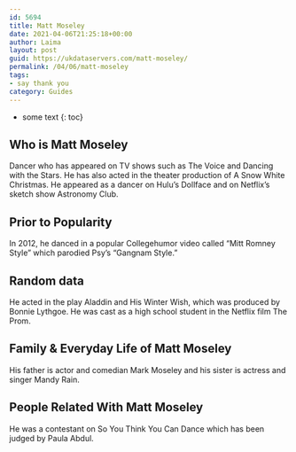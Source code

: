 ```yaml
---
id: 5694
title: Matt Moseley
date: 2021-04-06T21:25:18+00:00
author: Laima
layout: post
guid: https://ukdataservers.com/matt-moseley/
permalink: /04/06/matt-moseley
tags:
- say thank you
category: Guides
---
```


* some text
{: toc}


## Who is Matt Moseley
                  
                  
                  
Dancer who has appeared on TV shows such as The Voice and Dancing with the Stars. He has also acted in the theater production of A Snow White Christmas. He appeared as a dancer on Hulu&#8217;s Dollface and on Netflix&#8217;s sketch show Astronomy Club. 
                  
              
            
              
            
                
                
                
## Prior to Popularity
                  
                  
                  
In 2012, he danced in a popular Collegehumor video called &#8220;Mitt Romney Style&#8221; which parodied Psy&#8217;s &#8220;Gangnam Style.&#8221;
                  
              
            
              
            
                
                
                
## Random data
                  
                  
                  
He acted in the play Aladdin and His Winter Wish, which was produced by Bonnie Lythgoe. He was cast as a high school student in the Netflix film The Prom. 
                  
              
            
              
            
                
                
                
## Family & Everyday Life of Matt Moseley
                  
                  
                  
His father is actor and comedian Mark Moseley and his sister is actress and singer Mandy Rain.
                  
              
            
              
            
                
                
                
## People Related With Matt Moseley
                  
                  
                  
He was a contestant on So You Think You Can Dance which has been judged by Paula Abdul.
                  
              
            
              
            
                
              
            
              
              
            
            
              
            
          
          
          